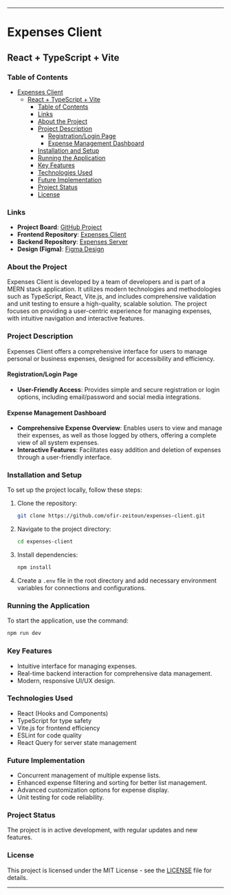 
---

# Expenses Client

## React + TypeScript + Vite

### Table of Contents
- [Expenses Client](#expenses-client)
  - [React + TypeScript + Vite](#react--typescript--vite)
    - [Table of Contents](#table-of-contents)
    - [Links](#links)
    - [About the Project](#about-the-project)
    - [Project Description](#project-description)
      - [Registration/Login Page](#registrationlogin-page)
      - [Expense Management Dashboard](#expense-management-dashboard)
    - [Installation and Setup](#installation-and-setup)
    - [Running the Application](#running-the-application)
    - [Key Features](#key-features)
    - [Technologies Used](#technologies-used)
    - [Future Implementation](#future-implementation)
    - [Project Status](#project-status)
    - [License](#license)

### Links
- **Project Board**: [GitHub Project](https://github.com/users/ofir-zeitoun/projects/2)
- **Frontend Repository**: [Expenses Client](https://github.com/ofir-zeitoun/expenses-client)
- **Backend Repository**: [Expenses Server](https://github.com/ofir-zeitoun/expenses-server)
- **Design (Figma)**: [Figma Design](https://www.figma.com/file/QaLtJUErrNqG1TWroa8xUa/Untitled?type=design&node-id=2-1353&mode=design&t=K6H7aqa675qbkX7G-0)

### About the Project
Expenses Client is developed by a team of developers and is part of a MERN stack application. It utilizes modern technologies and methodologies such as TypeScript, React, Vite.js, and includes comprehensive validation and unit testing to ensure a high-quality, scalable solution. The project focuses on providing a user-centric experience for managing expenses, with intuitive navigation and interactive features.

### Project Description
Expenses Client offers a comprehensive interface for users to manage personal or business expenses, designed for accessibility and efficiency.

#### Registration/Login Page
- **User-Friendly Access**: Provides simple and secure registration or login options, including email/password and social media integrations.

#### Expense Management Dashboard
- **Comprehensive Expense Overview**: Enables users to view and manage their expenses, as well as those logged by others, offering a complete view of all system expenses.
- **Interactive Features**: Facilitates easy addition and deletion of expenses through a user-friendly interface.

### Installation and Setup
To set up the project locally, follow these steps:

1. Clone the repository:
   ```bash
   git clone https://github.com/ofir-zeitoun/expenses-client.git
   ```
2. Navigate to the project directory:
   ```bash
   cd expenses-client
   ```
3. Install dependencies:
   ```bash
   npm install
   ```
4. Create a `.env` file in the root directory and add necessary environment variables for connections and configurations.

### Running the Application
To start the application, use the command:
```bash
npm run dev
```

### Key Features
- Intuitive interface for managing expenses.
- Real-time backend interaction for comprehensive data management.
- Modern, responsive UI/UX design.

### Technologies Used
- React (Hooks and Components)
- TypeScript for type safety
- Vite.js for frontend efficiency
- ESLint for code quality
- React Query for server state management

### Future Implementation
- Concurrent management of multiple expense lists.
- Enhanced expense filtering and sorting for better list management.
- Advanced customization options for expense display.
- Unit testing for code reliability.

### Project Status
The project is in active development, with regular updates and new features.

### License
This project is licensed under the MIT License - see the [LICENSE](https://github.com/ofir-zeitoun/expenses-client/blob/main/LICENSE) file for details.

---
